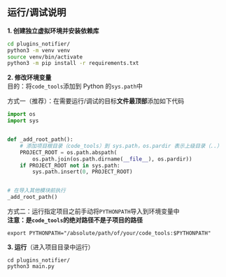 ## 运行/调试说明
**1. 创建独立虚拟环境并安装依赖库**
```bash
cd plugins_notifier/
python3 -m venv venv
source venv/bin/activate
python3 -m pip install -r requirements.txt
```

**2. 修改环境变量**  
目的：将`code_tools`添加到 Python 的`sys.path`中

方式一（推荐）：在需要运行/调试的目标**文件最顶部**添加如下代码
```python
import os
import sys


def _add_root_path():
    # 添加项目根目录（code_tools）到 sys.path，os.pardir 表示上级目录（..）
    PROJECT_ROOT = os.path.abspath(
        os.path.join(os.path.dirname(__file__), os.pardir))
    if PROJECT_ROOT not in sys.path:
        sys.path.insert(0, PROJECT_ROOT)


# 在导入其他模块前执行
_add_root_path()
```

方式二：运行指定项目之前手动将`PYTHONPATH`导入到环境变量中  
**注意：是`code_tools`的绝对路径不是子项目的路径**
```
export PYTHONPATH="/absolute/path/of/your/code_tools:$PYTHONPATH"
```

**3. 运行**（进入项目目录中运行）
```
cd plugins_notifier/
python3 main.py
```
